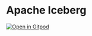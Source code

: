 # Apache Iceberg

[![Open in Gitpod](https://gitpod.io/button/open-in-gitpod.svg)](https://github.com/dhinojosa/nfjs-iceberg-presentation)

